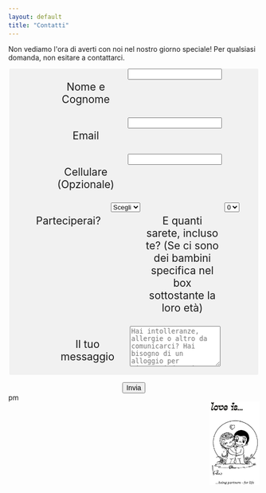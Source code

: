 ```yaml
---
layout: default
title: "Contatti"
---
```



<style>
        fieldset{
            background-color: #f1f1f1;
            border: none;
            border-radius: 2px;
            margin-bottom: 15px;
            overflow: hidden;
            padding: 0 .625em;
        }

        label{
            cursor: pointer;
            display: inline-block;
            padding: 3px 6px;
            text-align: center;
            width: 150px;
            vertical-align: top;
        }

        input{
            font-size: inherit;
        }
body {
  background-image: url('/Contatti/SF21.jpg');
  background-repeat: no-repeat;
  background-attachment: fixed;
  background-size: cover;
}
    </style>
Non vediamo l'ora di averti con noi nel nostro giorno speciale! Per qualsiasi domanda, non esitare a contattarci.   
<center>
<form id="fs-frm" name="simple-contact-form" accept-charset="utf-8" action="https://formspree.io/f/xjvlkqjn" method="post">
  <fieldset id="fs-frm-inputs">
    <label for="full-name"><p style="text-align:center;font-size:21px;">Nome e Cognome</p></label>
    <input type="text" name="name" id="full-name" placeholder="" required="">
    <label for="email-address"><p style="text-align:center;font-size:21px;">Email</p></label>
    <input type="email" name="_replyto" id="email-address" placeholder="" required="">
    <label for="telephone"><p style="text-align:center;font-size:21px;">Cellulare (Opzionale)</p></label>
    <input type="telephone" name="telephone" id="telephone" placeholder="">
    <label for="attending"><p style="text-align:center;font-size:21px;">Parteciperai?</p></label>
    <select name="attending" id="attending">
        <option value="" selected="" disabled="">Scegli</option>
        <option value="Yes">Sì</option>
        <option value="No">No</option>
    </select>
    <label for="plus"><p style="text-align:center;font-size:21px;">E quanti sarete, incluso te? (Se ci sono dei bambini specifica nel box sottostante la loro età)</p></label>
    <select name="plus" id="plus">
        <option value="0" selected="">0</option>
        <option value="1">1</option>
        <option value="2">2</option>
        <option value="3">3</option>
        <option value="4">4</option>
        <option value="5">5</option>
        <option value="6">6</option>
    </select>
    <label for="message"><p style="text-align:center;font-size:21px;">Il tuo messaggio</p></label>
    <textarea rows="5" name="message" id="message" placeholder="Hai intolleranze, allergie o altro da comunicarci? Hai bisogno di un alloggio per riposarti dopo i festeggiamenti?"></textarea>
    <input type="hidden" name="_subject" id="email-subject" value="Contact Form Submission">
  </fieldset>
  <input type="submit" value="Invia">
</form></center>

<footer>
	  pm
</footer>
    
<div>
<img align="right" src="/Contatti/loveis.jpeg" width="100"> 
</div>

